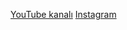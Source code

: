 [YouTube kanalı](https://www.youtube.com/channel/UCMIx_vdkJUJQAV14ZbrC17g)
[Instagram](https://www.instagram.com/211.studios)

